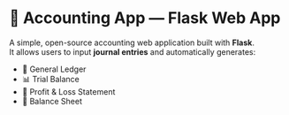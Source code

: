 # 📘 Accounting App — Flask Web App

A simple, open-source accounting web application built with **Flask**.  
It allows users to input **journal entries** and automatically generates:

- 📒 General Ledger  
- 📊 Trial Balance  
- 💼 Profit & Loss Statement  
- 🧾 Balance Sheet  
